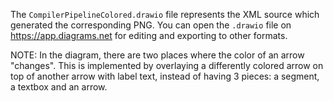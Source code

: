 The `CompilerPipelineColored.drawio` file represents the XML source which generated the corresponding PNG. You can open the `.drawio` file on https://app.diagrams.net for editing and exporting to other formats.

NOTE: In the diagram, there are two places where the color of an arrow "changes". This is implemented by overlaying a differently colored arrow on top of another arrow with label text, instead of having 3 pieces: a segment, a textbox and an arrow.
